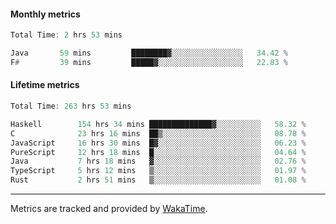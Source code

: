 #### Monthly metrics
<!--START_SECTION:wakamonthly-->

```asm
Total Time: 2 hrs 53 mins

Java       59 mins         ████████▓░░░░░░░░░░░░░░░░   34.42 %
F#         39 mins         █████▓░░░░░░░░░░░░░░░░░░░   22.83 %
```

<!--END_SECTION:wakamonthly-->
#### Lifetime metrics
<!--START_SECTION:wakalifetime-->

```asm
Total Time: 263 hrs 53 mins

Haskell        154 hrs 34 mins ██████████████▓░░░░░░░░░░   58.32 %
C              23 hrs 16 mins  ██▒░░░░░░░░░░░░░░░░░░░░░░   08.78 %
JavaScript     16 hrs 30 mins  █▓░░░░░░░░░░░░░░░░░░░░░░░   06.23 %
PureScript     12 hrs 18 mins  █░░░░░░░░░░░░░░░░░░░░░░░░   04.64 %
Java           7 hrs 18 mins   ▓░░░░░░░░░░░░░░░░░░░░░░░░   02.76 %
TypeScript     5 hrs 12 mins   ▒░░░░░░░░░░░░░░░░░░░░░░░░   01.97 %
Rust           2 hrs 51 mins   ▒░░░░░░░░░░░░░░░░░░░░░░░░   01.08 %
```

<!--END_SECTION:wakalifetime-->

---

Metrics are tracked and provided by [WakaTime](https://github.com/athul/waka-readme).
